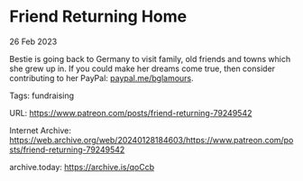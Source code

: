 # Friend Returning Home
26 Feb 2023

Bestie is going back to Germany to visit family, old friends and towns which she grew up in. If you could make her dreams come true, then consider contributing to her PayPal: [paypal.me/bglamours](https://paypal.me/bglamours).

Tags: fundraising

URL: https://www.patreon.com/posts/friend-returning-79249542

Internet Archive: https://web.archive.org/web/20240128184603/https://www.patreon.com/posts/friend-returning-79249542

archive.today: https://archive.is/qoCcb

